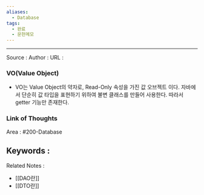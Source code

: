 ```yaml
---
aliases:
  - Database
tags:
  - 완료
  - 문헌메모
---
```




---


Source :
Author : 
URL :

### VO(Value Object)
* VO는 Value Object의 약자로, Read-Only 속성을 가진 값 오브젝트 이다. 자바에서 단순히 값 타입을 표현하기 위하여 불변 클래스를 만들어 사용한다. 따라서 getter 기능만 존재한다.

### Link of Thoughts
Area : #200-Database 

Keywords :
- 

Related Notes : 
- [[DAO란]]
- [[DTO란]]
